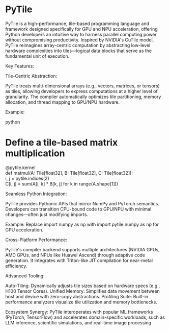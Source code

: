 # PyTile

PyTile​​ is a high-performance, tile-based programming language and framework designed specifically for GPU and NPU acceleration, offering Python developers an intuitive way to harness parallel computing power without compromising productivity. Inspired by NVIDIA's ​​CuTile​​ model, PyTile reimagines array-centric computation by abstracting low-level hardware complexities into ​​tiles​​—logical data blocks that serve as the fundamental unit of execution.

Key Features:

​​Tile-Centric Abstraction​​:

PyTile treats multi-dimensional arrays (e.g., vectors, matrices, or tensors) as tiles, allowing developers to express computations at a higher level of granularity. The compiler automatically optimizes tile partitioning, memory allocation, and thread mapping to GPU/NPU hardware.

Example:

python
# Define a tile-based matrix multiplication  
@pytile.kernel  
def matmul(A: Tile[float32], B: Tile[float32], C: Tile[float32]):  
    i, j = pytile.indices(2)  
    C[i, j] = sum(A[i, k] * B[k, j] for k in range(A.shape[1]))  
    
​​Seamless Python Integration​​:

PyTile provides Pythonic APIs that mirror NumPy and PyTorch semantics. Developers can transition CPU-bound code to GPU/NPU with minimal changes—often just modifying imports.

Example: Replace import numpy as np with import pytile.numpy as np for GPU acceleration.

​​Cross-Platform Performance​​:

PyTile's compiler backend supports multiple architectures (NVIDIA GPUs, AMD GPUs, and NPUs like Huawei Ascend) through adaptive code generation. It integrates with ​​Triton​​-like JIT compilation for near-metal efficiency.

​​Advanced Tooling​​:

​​Auto-Tiling​​: Dynamically adjusts tile sizes based on hardware specs (e.g., H100 Tensor Cores).
​​Unified Memory​​: Simplifies data movement between host and device with zero-copy abstractions.
​​Profiling Suite​​: Built-in performance analyzers visualize tile utilization and memory bottlenecks.

​​Ecosystem Synergy​​:
PyTile interoperates with popular ML frameworks (PyTorch, TensorFlow) and accelerates domain-specific workloads, such as LLM inference, scientific simulations, and real-time image processing
